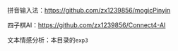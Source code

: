 拼音输入法：https://github.com/zx1239856/mogicPinyin

四子棋AI：https://github.com/zx1239856/Connect4-AI

文本情感分析：本目录的`exp3`